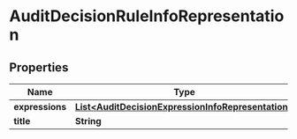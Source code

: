 # AuditDecisionRuleInfoRepresentation

## Properties
Name | Type | Description | Notes
------------ | ------------- | ------------- | -------------
**expressions** | [**List&lt;AuditDecisionExpressionInfoRepresentation&gt;**](AuditDecisionExpressionInfoRepresentation.md) |  |  [optional]
**title** | **String** |  |  [optional]

